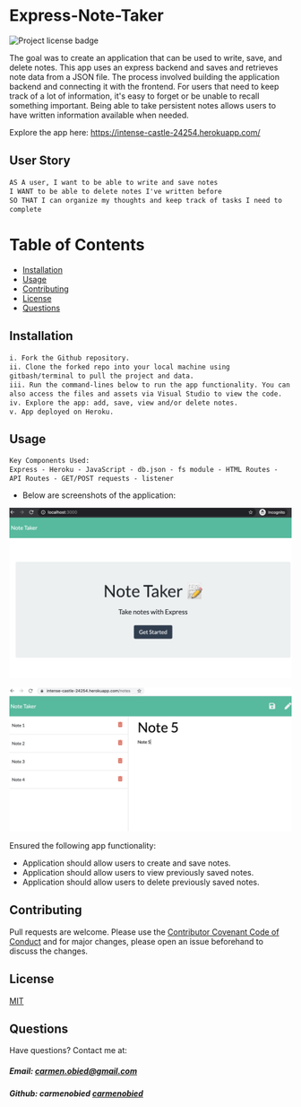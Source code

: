 # Express-Note-Taker
![Project license badge](https://img.shields.io/badge/license-MIT-brightgreen)

The goal was to create an application that can be used to write, save, and delete notes. This app uses an express backend and saves and retrieves note data from a JSON file. The process involved building the application backend and connecting it with the frontend. For users that need to keep track of a lot of information, it's easy to forget or be unable to recall something important. Being able to take persistent notes allows users to have written information available when needed.

Explore the app here: https://intense-castle-24254.herokuapp.com/

## User Story
```
AS A user, I want to be able to write and save notes
I WANT to be able to delete notes I've written before
SO THAT I can organize my thoughts and keep track of tasks I need to complete
```

# Table of Contents
  * [Installation](#Installation)
  * [Usage](#Usage)
  * [Contributing](#Contributing)
  * [License](#License)
  * [Questions](#Questions)

## Installation
```
i. Fork the Github repository.
ii. Clone the forked repo into your local machine using gitbash/terminal to pull the project and data.
iii. Run the command-lines below to run the app functionality. You can also access the files and assets via Visual Studio to view the code. 
iv. Explore the app: add, save, view and/or delete notes.
v. App deployed on Heroku.
```

## Usage
```
Key Components Used:
Express - Heroku - JavaScript - db.json - fs module - HTML Routes - API Routes - GET/POST requests - listener
```
* Below are screenshots of the application:

![Express Note Taker Screenshot: HTML](./public/assets/images/expressNoteTaker_html_screenshot.png)

![Express Note Taker Screenshot: NOTES](./public/assets/images/noteTaker_heroku.png)

Ensured the following app functionality: 
* Application should allow users to create and save notes.
* Application should allow users to view previously saved notes.
* Application should allow users to delete previously saved notes.

## Contributing
Pull requests are welcome. Please use the [Contributor Covenant Code of Conduct](https://www.contributor-covenant.org/version/2/0/code_of_conduct/code_of_conduct.md) and for major changes, please open an issue beforehand to discuss the changes.

## License 
[MIT](https://choosealicense.com/licenses/mit/)

## Questions  
Have questions? Contact me at:
##### Email: carmen.obied@gmail.com
##### Github:  **carmenobied** [carmenobied](https://github.com/carmenobied)
